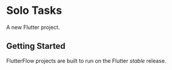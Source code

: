 # Solo Tasks

A new Flutter project.

## Getting Started

FlutterFlow projects are built to run on the Flutter _stable_ release.
